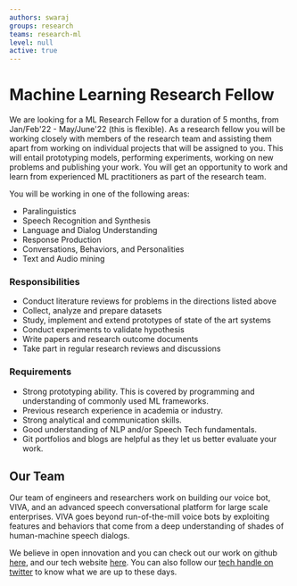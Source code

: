 ```yaml
---
authors: swaraj
groups: research
teams: research-ml
level: null
active: true
---
```


# Machine Learning Research Fellow

We are looking for a ML Research Fellow for a duration of 5 months, from
Jan/Feb'22 - May/June'22 (this is flexible). As a research fellow you will be
working closely with members of the research team and assisting them apart from
working on individual projects that will be assigned to you. This will entail
prototyping models, performing experiments, working on new problems and
publishing your work. You will get an opportunity to work and learn from
experienced ML practitioners as part of the research team.

You will be working in one of the following areas:

+ Paralinguistics
+ Speech Recognition and Synthesis
+ Language and Dialog Understanding
+ Response Production
+ Conversations, Behaviors, and Personalities
+ Text and Audio mining

### Responsibilities 

+ Conduct literature reviews for problems in the directions listed above
+ Collect, analyze and prepare datasets
+ Study, implement and extend prototypes of state of the art systems
+ Conduct experiments to validate hypothesis 
+ Write papers and research outcome documents
+ Take part in regular research reviews and discussions

### Requirements

+ Strong prototyping ability. This is covered by programming and understanding
  of commonly used ML frameworks.
+ Previous research experience in academia or industry.
+ Strong analytical and communication skills.
+ Good understanding of NLP and/or Speech Tech fundamentals.
+ Git portfolios and blogs are helpful as they let us better evaluate your work.

## Our Team

Our team of engineers and researchers work on building our voice bot, VIVA, and
an advanced speech conversational platform for large scale enterprises. VIVA
goes beyond run-of-the-mill voice bots by exploiting features and behaviors that
come from a deep understanding of shades of human-machine speech dialogs.

We believe in open innovation and you can check out our work on github [here](https://github.com/skit-ai), and
our tech website [here](https://tech.skit.ai/). You can also follow our [tech handle on twitter](https://twitter.com/SkitTech/) to know
what we are up to these days.
